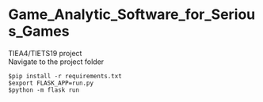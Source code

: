 # Game_Analytic_Software_for_Serious_Games
TIEA4/TIETS19 project  
Navigate to the project folder  
```shell 
$pip install -r requirements.txt  
$export FLASK_APP=run.py  
$python -m flask run  
```

